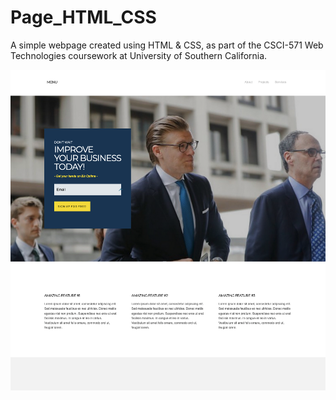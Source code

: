 # Page_HTML_CSS
A simple webpage created using HTML &amp; CSS, as part of the CSCI-571 Web Technologies coursework at University of Southern California. 

![Alt text](https://github.com/Anashwara16/Page_HTML_CSS/blob/main/Webpage.png?raw=true)
